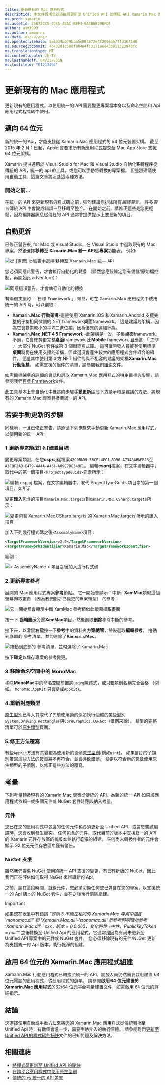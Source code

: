 ```yaml
---
title: 更新現有的 Mac 應用程式
description: 本文件說明您必須依照更新至 Unified API 從傳統 API Xamarin.Mac 應用程式的步驟。
ms.prod: xamarin
ms.assetid: 26673CC5-C1E5-4BAC-BEF4-9A386B296FD5
author: asb3993
ms.author: amburns
ms.date: 03/29/2017
ms.openlocfilehash: 5e6034b079bba5e884872e4f2096d677fd3641d0
ms.sourcegitcommit: 4b402d1c508fa84e4fc3171a6e43b811323948fc
ms.translationtype: MT
ms.contentlocale: zh-TW
ms.lasthandoff: 04/23/2019
ms.locfileid: "61213494"
---
```

# <a name="updating-existing-mac-apps"></a>更新現有的 Mac 應用程式

更新現有的應用程式，以使用統一的 API 需要變更專案檔本身以及命名空間和 Api 應用程式程式碼中使用。

## <a name="the-road-to-64-bits"></a>邁向 64 位元

新的統一的 Api，才能支援從 Xamarin.Mac 應用程式的 64 位元裝置架構。 截至 2015 年 2 月 1 日起，Apple 會要求所有新應用程式提交至 Mac App Store 支援 64 位元架構。

Xamarin 提供適用於 Visual Studio for Mac 和 Visual Studio 自動化移轉程序從傳統的 API，統一的 api 的工具，或您可以手動將轉換的專案檔。 但強烈建議使用自動工具，這篇文章將涵蓋這兩種方法。

### <a name="before-you-start"></a>開始之前...

在統一的 API 來更新現有的程式碼之前，強烈建議您排除所有*編譯警告*。 許多*警告*傳統 API 中會變成錯誤一旦移轉至整合。 在開始之前，請修正這些是您更輕鬆，因為編譯器訊息從傳統的 API 通常會提供提示上要更新的項目。

## <a name="automated-updating"></a>自動更新

已修正警告後, for Mac 或 Visual Studio，在 Visual Studio 中選取現有的 Mac 專案，然後選擇**移轉至 Xamarin.Mac 統一 API**從**專案**功能表。 例如: 

![](updating-mac-apps-images/beta-tool1.png "從 [專案] 功能表中選擇 移轉至 Xamarin.Mac 統一 API")

您必須同意此警告，才會執行自動化的轉換 （顯然您應該確定您有備份/原始檔控制，再開始此 adventure）：

![](updating-mac-apps-images/migrate01.png "同意這項警告，才會執行自動化的轉換")

有兩個支援的 「 目標 Framework 」 類型，可在 Xamarin.Mac 應用程式中使用統一的 API 時，可以選取：

- **Xamarin.Mac 行動架構**-這是使用 Xamarin.iOS 和 Xamarin.Android 支援完整的子集相同微調的.NET framework**桌面**framework。 這是建議的架構，因為它會提供較小的平均二進位檔，因為優異的連結行為。
- **Xamarin.Mac.NET 4.5 Framework** -此架構是一次，子集**桌面**framework。 不過，它會修剪更完整**桌面**framework 比**Mobile** framework 且應該 _「 工作 」_ 大部分 NuGet 套件或第 3 個廠商程式庫。 這可讓開發人員能夠使用標準**桌面**時仍在使用支援的架構，但此選項會產生較大的應用程式套件組合的組件。 這是其中使用第 3 方.NET 組件的與不相容的建議的架構**Xamarin.Mac 行動架構**。 如需支援的組件的清單，請參閱我們[組件](~/cross-platform/internals/available-assemblies.md)文件。

如需目標架構的詳細的資訊和選取 Xamarin.Mac 應用程式的特定目標的影響，請參閱我們[目標 Framework](~/mac/platform/target-framework.md)文件。 

此工具基本上會自動化中概述的步驟**手動更新**區段下方顯示和是建議的方法，將現有的 Xamarin.Mac 專案轉換至統一的 API。

## <a name="steps-to-update-manually"></a>若要手動更新的步驟

同樣地，一旦已修正警告，請遵循下列步驟來手動更新 Xamarin.Mac 應用程式，以使用新的統一 API:

### <a name="1-update-project-type--build-target"></a>1.更新專案類型] & [建置目標

變更專案類別，在您**csproj**從檔案`42C0BBD9-55CE-4FC1-8D90-A7348ABAFB23`至`A3F8F2AB-B479-4A4A-A458-A89E7DC349F1`。 編輯**csproj**檔案，在文字編輯器中，取代中的第一個項目`<ProjectTypeGuids>`元素所示：

![](updating-mac-apps-images/csproj.png "編輯 csproj 檔案，在文字編輯器中，取代 ProjectTypeGuids 項目中的第一個項目，如所示")

變更**匯入**包含的項目`Xamarin.Mac.targets`到`Xamarin.Mac.CSharp.targets`所示：

![](updating-mac-apps-images/csproj2.png "變更包含 Xamarin.Mac.CSharp.targets 的 Xamarin.Mac.targets 所示的匯入項目")

加入下列幾行程式碼之後`<AssemblyName>`項目：

```xml
<TargetFrameworkVersion>v2.0</TargetFrameworkVersion>
<TargetFrameworkIdentifier>Xamarin.Mac</TargetFrameworkIdentifier>

```

範例：

![](updating-mac-apps-images/csproj3.png "< AssemblyName > 項目之後加入這行程式碼")

### <a name="2-update-project-references"></a>2.更新專案參考

展開的 Mac 應用程式專案**參考**節點。 它一開始會顯示 * 中斷- **XamMac**類似這個螢幕擷取畫面 （因為我們剛才已變更的專案類型） 的參考：

![](updating-mac-apps-images/references.png "它一開始都會顯示中斷 XamMac 參考類似此螢幕擷取畫面")

按一下 **齒輪圖示**旁邊**XamMac**項目，然後選取**刪除**移除中斷的參考。

接下來，以滑鼠右鍵按一下**參考**中的資料夾**方案總管**，然後選取**編輯參考**。 捲動到底部的 參考清單，並勾選除了**Xamarin.Mac**。

![](updating-mac-apps-images/references2.png "捲動到底部的 參考清單，並勾選除了 Xamarin.Mac")

按下**確定**以儲存專案的參考變更。

### <a name="3-remove-monomac-from-namespaces"></a>3.移除命名空間中的 MonoMac

移除**MonoMac**中的命名空間前置詞`using`陳述式，或只要類別名稱完全合格 （例如。 `MonoMac.AppKit` 只會變成`AppKit`)。

### <a name="4-remap-types"></a>4.重新對應類型

[原生型別](~/cross-platform/macios/nativetypes.md)已導入其取代了先前使用過的例如執行個體的某些型別`System.Drawing.RectangleF`與`CoreGraphics.CGRect`（舉例來說）。 類型的完整清單可於[原生類型](~/cross-platform/macios/nativetypes.md)頁面。

### <a name="5-fix-method-overrides"></a>5.修正方法覆寫

有些`AppKit`方法有其變更為使用新的簽章[原生型別](~/cross-platform/macios/nativetypes.md)(例如`nint`)。 如果自訂的子類別覆寫這些方法的簽章將不再符合，並會導致錯誤。 變更以符合新的簽章使用原生類型的子類別，以修正這些方法的覆寫。 

## <a name="considerations"></a>考量

下列考量轉換現有的 Xamarin.Mac 專案從傳統的 API，為新的統一 API 如果該應用程式依賴一或多個元件或 NuGet 套件時應該納入考量。 

### <a name="components"></a>元件

您已在您的應用程式中包含的任何元件也必須更新至 Unified API，或當您嘗試編譯時，您會收到發生衝突。 任何包含的元件，取代目前的版本中支援統一的 API 的 Xamarin 元件存放區的新版本並執行乾淨的組建。 任何尚未轉換作者的元件會顯示 32 位元元件存放區中僅有警告。

### <a name="nuget-support"></a>NuGet 支援

雖然我們提供 NuGet 使用的統一 API 支援的變更，有已有新版的 NuGet，因此我們正在評估如何取得 NuGet 來辨識新的 Api。 

之前，請在這段時間，就像元件，您必須切換任何您已包含在您的專案，以支援統一的 Api 版本的 NuGet 套件，並在之後執行清除組建。

> [!IMPORTANT]
> 如果您在表單中有錯誤 _"錯誤 3 不能在相同的 Xamarin.Mac 專案中包含 'monomac.dll' 和 'Xamarin.Mac.dll'-'monomac.dll' 所參考時明確地參考 'Xamarin.Mac.dll' ' xxx，版本 = 0.0.000，文化特性 =中性，PublicKeyToken = null'"_ 之後轉換至 Unified Api 的應用程式，它通常是因為有尚未更新至 Unified API 專案中的元件或 NuGet 套件。 您必須移除現有的元件/NuGet 更新為支援統一的 Api 版本，執行乾淨的組建。

## <a name="enabling-64-bit-builds-of-xamarinmac-apps"></a>啟用 64 位元的 Xamarin.Mac 應用程式組建

Xamarin.Mac 行動應用程式已轉換至統一的 API，開發人員仍然需要啟用建置 64 位元電腦的應用程式，從應用程式的選項。 請參閱**啟用 64 位元建置的 Xamarin.Mac 應用程式**的[32/64 位元平台考量](~/cross-platform/macios/32-and-64/index.md)建置文件，如需啟用 64 位元的詳細指示。
    
## <a name="finishing-up"></a>結論

您選擇使用自動或手動方法來將您的 Xamarin.Mac 應用程式從傳統轉換至 Unified Api 時，有數個會進一步，需要手動介入的執行個體。 請參閱我們[更新至 Unified API 的程式碼的秘訣](~/cross-platform/macios/unified/updating-tips.md)文件的已知問題及解決方法。

## <a name="related-links"></a>相關連結

- [將程式碼更新至 Unified API 的祕訣](~/cross-platform/macios/unified/updating-tips.md)
- [在跨平台應用程式中使用原生型別](~/cross-platform/macios/native-types-cross-platform.md)
- [傳統的 vs 統一的 API 差異](https://developer.xamarin.com/releases/ios/api_changes/classic-vs-unified-8.6.0/)
